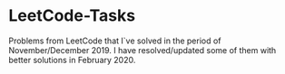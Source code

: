 # LeetCode-Tasks
Problems from LeetCode that I`ve solved in the period of November/December 2019. I have resolved/updated some of them with better solutions in February 2020.
